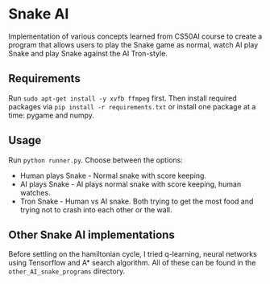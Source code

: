 # Snake AI

Implementation of various concepts learned from CS50AI course to create a program that allows users to play the Snake game as normal, watch AI play Snake and play Snake against the AI Tron-style.

## Requirements

Run `sudo apt-get install -y xvfb ffmpeg` first. Then install required packages via `pip install -r requirements.txt` or install one package at a time: pygame and numpy.

## Usage

Run `python runner.py`. Choose between the options:
- Human plays Snake - Normal snake with score keeping.
- AI plays Snake - AI plays normal snake with score keeping, human watches. 
- Tron Snake - Human vs AI snake. Both trying to get the most food and trying not to crash into each other or the wall.

## Other Snake AI implementations

Before settling on the hamiltonian cycle, I tried q-learning, neural networks using Tensorflow and A* search algorithm. All of these can be found in the `other_AI_snake_programs` directory.